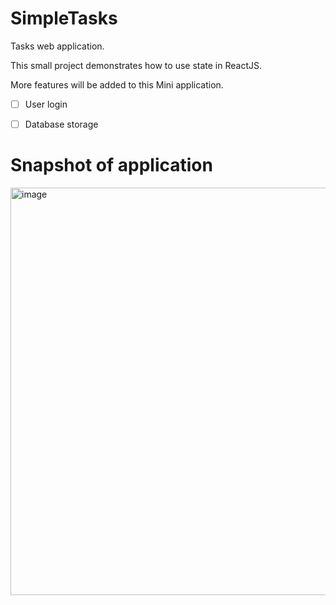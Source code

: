 # SimpleTasks
Tasks web application.

This small project demonstrates how to use state in ReactJS. 

More features will be added to this Mini application. 

- [ ] User login
- [ ] Database storage


# Snapshot of application
<img width="652" alt="image" src="https://user-images.githubusercontent.com/9221441/173157836-dcc4701b-ec2c-4b95-a552-de2345d5dfd8.png">
